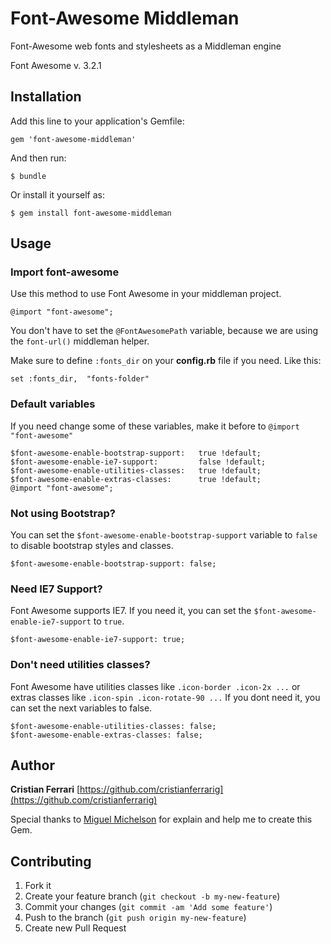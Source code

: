 # Font-Awesome Middleman
Font-Awesome web fonts and stylesheets as a Middleman engine

Font Awesome v. 3.2.1



## Installation

Add this line to your application's Gemfile:

    gem 'font-awesome-middleman'

And then run:

    $ bundle

Or install it yourself as:

    $ gem install font-awesome-middleman



## Usage

### Import font-awesome
Use this method to use Font Awesome in your middleman project.

    @import "font-awesome";

You don't have to set the `@FontAwesomePath` variable, because we are using the `font-url()` middleman helper.

Make sure to define `:fonts_dir` on your **config.rb** file if you need. Like this:

    set :fonts_dir,  "fonts-folder"

### Default variables
If you need change some of these variables, make it before to `@import "font-awesome"`

    $font-awesome-enable-bootstrap-support:   true !default;
    $font-awesome-enable-ie7-support:         false !default;
    $font-awesome-enable-utilities-classes:   true !default;
    $font-awesome-enable-extras-classes:      true !default;
    @import "font-awesome";

### Not using Bootstrap?
You can set the `$font-awesome-enable-bootstrap-support` variable to `false` to disable bootstrap styles and classes.

    $font-awesome-enable-bootstrap-support: false;

### Need IE7 Support?
Font Awesome supports IE7. If you need it, you can set the `$font-awesome-enable-ie7-support` to `true`.

    $font-awesome-enable-ie7-support: true;

### Don't need utilities classes?
Font Awesome have utilities classes like `.icon-border .icon-2x ...` or extras classes like `.icon-spin .icon-rotate-90 ...`
If you dont need it, you can set the next variables to false.

    $font-awesome-enable-utilities-classes: false;
    $font-awesome-enable-extras-classes: false;



## Author

**Cristian Ferrari**
[https://github.com/cristianferrarig](https://github.com/cristianferrarig)

Special thanks to [Miguel Michelson](https://github.com/cristianferrarig) for explain and help me to create this Gem.



## Contributing

1. Fork it
2. Create your feature branch (`git checkout -b my-new-feature`)
3. Commit your changes (`git commit -am 'Add some feature'`)
4. Push to the branch (`git push origin my-new-feature`)
5. Create new Pull Request